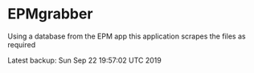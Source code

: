 # EPMgrabber
Using a database from the EPM app this application scrapes the files as required


Latest backup: Sun Sep 22 19:57:02 UTC 2019
